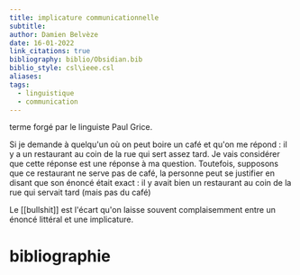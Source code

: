 ```yaml
---
title: implicature communicationnelle
subtitle: 
author: Damien Belvèze
date: 16-01-2022
link_citations: true
bibliography: biblio/Obsidian.bib
biblio_style: csl\ieee.csl
aliases: 
tags:
  - linguistique
  - communication
---
```


terme forgé par le linguiste Paul Grice. 

Si je demande à quelqu'un où on peut boire un café et qu'on me répond : il y a un restaurant au coin de la rue qui sert assez tard. Je vais considérer que cette réponse est une réponse à ma question. 
Toutefois, supposons que ce restaurant ne serve pas de café, la personne peut se justifier en disant que son énoncé était exact : il y avait bien un restaurant au coin de la rue qui servait tard (mais pas du café)

Le [[bullshit]] est l'écart qu'on laisse souvent complaisemment entre un énoncé littéral et une implicature. 




# bibliographie

